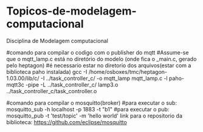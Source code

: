 # Topicos-de-modelagem-computacional
Disciplina de Modelagem computacional 

#comando para compilar o codigo com o publisher do mqtt
#Assume-se que o mqtt_lamp.c está no diretório do modelo (onde fica o _main.c, gerado pelo heptagon)
#é necessario estar no diretorio dos arquivos(estar com a biblioteca paho instalada)
gcc -I /home/osboxes/tmc/heptagon-1.03.00/lib/c/ -I ../task_controller_c/ -o mqtt_lamp mqtt_lamp.c -l paho-mqtt3c -pipe -L ../task_controller_c/ lamp3.o ../task_controller_c/task_controller.o


#comando para compilar o mosquitto(broker)
#para executar o sub: mosquitto_sub -h localhost -p 1883 -t "b1"
#para executar o pub: mosquitto_pub -t 'test/topic' -m 'hello world'
link para o repositorio da biblioteca: https://github.com/eclipse/mosquitto 
